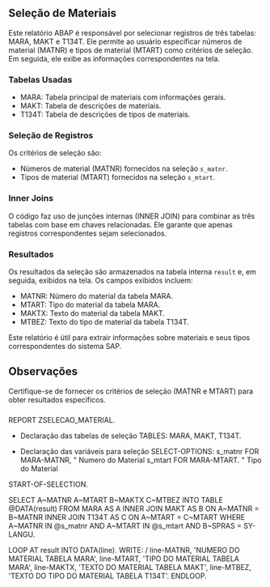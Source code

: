 ## Seleção de Materiais
Este relatório ABAP é responsável por selecionar registros de três tabelas: MARA, MAKT e T134T. Ele permite ao usuário especificar números de material (MATNR) e tipos de material (MTART) como critérios de seleção. Em seguida, ele exibe as informações correspondentes na tela.

### Tabelas Usadas
- MARA: Tabela principal de materiais com informações gerais.
- MAKT: Tabela de descrições de materiais.
- T134T: Tabela de descrições de tipos de materiais.

### Seleção de Registros
Os critérios de seleção são:
- Números de material (MATNR) fornecidos na seleção `s_matnr`.
- Tipos de material (MTART) fornecidos na seleção `s_mtart`.

### Inner Joins
O código faz uso de junções internas (INNER JOIN) para combinar as três tabelas com base em chaves relacionadas. Ele garante que apenas registros correspondentes sejam selecionados.

### Resultados
Os resultados da seleção são armazenados na tabela interna `result` e, em seguida, exibidos na tela. Os campos exibidos incluem:
- MATNR: Número do material da tabela MARA.
- MTART: Tipo do material da tabela MARA.
- MAKTX: Texto do material da tabela MAKT.
- MTBEZ: Texto do tipo de material da tabela T134T.

Este relatório é útil para extrair informações sobre materiais e seus tipos correspondentes do sistema SAP.

## Observações
Certifique-se de fornecer os critérios de seleção (MATNR e MTART) para obter resultados específicos.

#####

REPORT ZSELECAO_MATERIAL.

* Declaração das tabelas de seleção
TABLES: MARA, MAKT, T134T.

* Declaração das variáveis para seleção
SELECT-OPTIONS: s_matnr FOR MARA-MATNR,       " Numero do Material
                s_mtart FOR MARA-MTART.      " Tipo do Material

START-OF-SELECTION.

  SELECT A~MATNR A~MTART B~MAKTX C~MTBEZ
    INTO TABLE @DATA(result)
    FROM MARA AS A
    INNER JOIN MAKT AS B ON A~MATNR = B~MATNR
    INNER JOIN T134T AS C ON A~MTART = C~MTART
    WHERE A~MATNR IN @s_matnr
    AND A~MTART IN @s_mtart
    AND B~SPRAS = SY-LANGU.

  LOOP AT result INTO DATA(line).
    WRITE: / line-MATNR, 'NUMERO DO MATERIAL TABELA MARA',
           line-MTART, 'TIPO DO MATERIAL TABELA MARA',
           line-MAKTX, 'TEXTO DO MATERIAL TABELA MAKT',
           line-MTBEZ, 'TEXTO DO TIPO DO MATERIAL TABELA T134T'.
  ENDLOOP.

